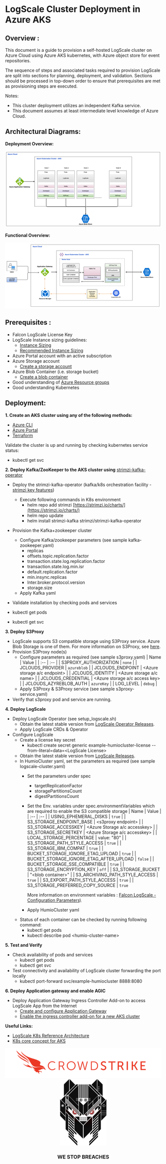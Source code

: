 # LogScale Cluster Deployment in Azure AKS

## Overview :

This document is a guide to provision a self-hosted LogScale cluster on Azure Cloud using Azure AKS kubernetes, with Azure object store for event repositories.

The sequence of steps and associated tasks required to provision LogScale are split into sections for planning, deployment, and validation. Sections should be processed in top-down order to ensure that prerequisites are met as provisioning steps are executed.

Notes:

- This cluster deployment utilizes an independent Kafka service.
- This document assumes at least intermediate level knowledge of Azure Cloud.

## Architectural Diagrams:

**Deployment Overview:**

![dep_overview](/docs/asset/dep-overview.png) 

**Functional Overview:**

![fun-overview](/docs/asset/fun-overview.png) 

## Prerequisites :

- Falcon LogScale License Key
- LogScale Instance sizing guidelines:
  - [Instance Sizing](https://library.humio.com/falcon-logscale-self-hosted/installation-provisioning-sizing.html)
  - [Recommended Instance Sizing](https://library.humio.com/falcon-logscale-self-hosted/installation-prep-rec.html)
- Azure Portal account with an active subscription
- Azure Storage account
  - [Create a storage account](https://learn.microsoft.com/en-us/azure/storage/common/storage-account-create?tabs=azure-portal)
- Azure Blob Container (i.e. storage bucket)
  - [Create a blob container](https://learn.microsoft.com/en-us/azure/storage/blobs/storage-quickstart-blobs-portal#create-a-container)
- Good understanding of [Azure Resource groups](https://learn.microsoft.com/en-us/azure/azure-resource-manager/management/manage-resource-groups-portal)
- Good understanding Kubernetes

## Deployment:

**1. Create an AKS cluster using any of the following methods:**

  - [Azure CLI](https://learn.microsoft.com/en-us/azure/aks/tutorial-kubernetes-deploy-cluster?tabs=azure-cli)
  - [Azure Portal](https://learn.microsoft.com/en-us/azure/aks/learn/quick-kubernetes-deploy-portal?tabs=azure-cli#create-an-aks-cluster)
  - [Terraform](https://learn.microsoft.com/en-us/azure/aks/learn/quick-kubernetes-deploy-terraform?tabs=azure-cli#implement-the-terraform-code)

Validate the cluster is up and running by checking kubernetes service status:

- kubectl get svc

**2. Deploy Kafka/ZooKeeper to the AKS cluster using** [strimzi-kafka-operator](https://github.com/strimzi/strimzi-kafka-operator)

  - Deploy the strimzi-kafka-operator (kafka/k8s orchestration facility - [strimzi key features](https://strimzi.io/docs/operators/latest/overview.html#key-features-product_str))
    - Execute following commands in K8s environment
      - helm repo add strimzi [https://strimzi.io/charts/](https://strimzi.io/charts/)
      - helm repo update
      - helm install strimzi-kafka strimzi/strimzi-kafka-operator

  - Provision the Kafka+zookeeper cluster
    - Configure Kafka/zookeeper parameters (see sample kafka-zookeeper.yaml)
      - replicas
      - offsets.topic.replication.factor
      - transaction.state.log.replication.factor
      - transaction.state.log.min.isr
      - default.replication.factor
      - min.insync.replicas
      - Inter.broker.protocol.version
      - storage.size
    - Apply Kafka yaml
  - Validate installation by checking pods and services

- kubectl get pods
- kubectl get svc

**3. Deploy S3Proxy**

  - LogScale supports S3 compatible storage using S3Proxy service. Azure Blob Storage is one of them. For more information on S3Proxy, see [here](https://github.com/gaul/s3proxy).
  - Provision S3Proxy node(s)
    - Configure parameters as required (see sample s3proxy.yaml)
      | Name | Value |
      | :-- | :-- |
      | S3PROXY\_AUTHORIZATION | `none` |
      | JCLOUDS\_PROVIDER | `azureblob` |
      | JCLOUDS\_ENDPOINT | \<Azure storage a/c endpoint\> |
      | JCLOUDS\_IDENTITY | \<Azure storage a/c name\> |
      | JCLOUDS\_CREDENTIAL | \<Azure storage a/c access key\> |
      | JCLOUDS\_AZYREBLOB\_AUTH | `azureKey` |
      | LOG\_LEVEL | `debug` |
    - Apply S3Proxy & S3Proxy service (see sample s3proxy-service.yaml)
  - Verify that s3proxy pod and service are running.

**4. Deploy LogScale**

  - Deploy LogScale Operator (see setup\_logscale.sh)
    - Obtain the latest stable version from [LogScale Operator Releases](https://github.com/humio/humio-operator/releases).
    - Apply LogScale CRDs & Operator
  - Configure LogScale
    - Create a license key secret
      - kubectl create secret generic example-humiocluster-license --from-literal=data=\<LogScale License\>
    - Obtain the latest stable version from [LogScale Releases](https://library.humio.com/release-notes/release-notes-stable.html).
    - In HumioCluster yaml, set the parameters as required (see sample logscale-cluster.yaml)
      - Set the parameters under spec
        - targetReplicationFactor
        - storagePartitionsCount
        - digestPartitionsCount
      - Set the Env. variables under spec.environmentVariables which are required to enable the S3 compatible storage
        | Name | Value |
        | :-- | :-- |
        | USING\_EPHEMERAL\_DISKS | `true` |
        | S3\_STORAGE\_ENDPOINT\_BASE | \<s3proxy endpoint\> |
        | S3\_STORAGE\_ACCESSKEY | \<Azure Storage a/c accesskey\> |
        | S3\_STORAGE\_SECRETKEY | \<Azure Storage a/c accesskey\> |
        | LOCAL\_STORAGE\_PERCENTAGE | value: "80" |
        | S3\_STORAGE\_PATH\_STYLE\_ACCESS | `true` |
        | S3\_STORAGE\_IBM\_COMPAT | `true` |
        | BUCKET\_STORAGE\_IGNORE\_ETAG\_UPLOAD | `true` |
        | BUCKET\_STORAGE\_IGNORE\_ETAG\_AFTER\_UPLOAD | `false` |
        | BUCKET\_STORAGE\_SSE\_COMPATIBLE | `true` |
        | S3\_STORAGE\_ENCRYPTION\_KEY | `off` |
        | S3\_STORAGE\_BUCKET | "\<blob container\>" |
        | S3\_ARCHIVING\_PATH\_STYLE\_ACCESS | `true` |
        | S3\_EXPORT\_PATH\_STYLE\_ACCESS | `true` |
        | S3\_STORAGE\_PREFERRED\_COPY\_SOURCE | `true`

        More information on environment variables : [Falcon LogScale - Configuration Parameters](https://library.humio.com/falcon-logscale-self-hosted/envar.html)\
      - Apply HumioCluster yaml
    - Status of each container can be checked by running following command:
      - kubectl get pods
      - kubectl describe pod \<humio-cluster-name\>

**5. Test and Verify**

- Check availability of pods and services
  - kubectl get pods
  - kubectl get svc
- Test connectivity and availability of LogScale cluster forwarding the port locally
  - kubectl port-forward svc/example-humiocluster 8888:8080

**6. Deploy Application gateway and enable AGIC**
- Deploy Application Gateway Ingress Controller Add-on to access LogScale App from the Internet
  - [Create and configure Application Gateway](https://learn.microsoft.com/en-us/azure/application-gateway/quick-create-portal)
  - [Enable the ingress controller add-on for a new AKS cluster](https://learn.microsoft.com/en-us/azure/application-gateway/tutorial-ingress-controller-add-on-new)



**Useful Links:**
  - [LogScale K8s Reference Architecture](https://library.humio.com/falcon-logscale-self-hosted/installation-k8s-ref-arch.html)
  - [K8s core concept for AKS](https://learn.microsoft.com/en-us/azure/aks/concepts-clusters-workloads)

<p align="center"><img src="docs/asset/cs-logo-footer.png"><BR/><img width="150px" src="docs/asset/adversary-red-eyes.png"></P>
<h3><P align="center">WE STOP BREACHES</P></h3>
